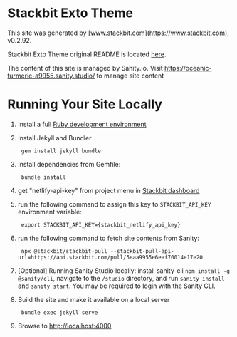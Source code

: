 # Stackbit Exto Theme

This site was generated by [www.stackbit.com](https://www.stackbit.com), v0.2.92.

Stackbit Exto Theme original README is located [here](./README.theme.md).

The content of this site is managed by Sanity.io. Visit https://oceanic-turmeric-a9955.sanity.studio/ to manage site content

# Running Your Site Locally

1. Install a full [Ruby development environment](https://jekyllrb.com/docs/installation/)

1. Install Jekyll and Bundler

        gem install jekyll bundler

1. Install dependencies from Gemfile:

        bundle install

1. get "netlify-api-key" from project menu in [Stackbit dashboard](https://app.stackbit.com/dashboard)

1. run the following command to assign this key to `STACKBIT_API_KEY` environment variable:

        export STACKBIT_API_KEY={stackbit_netlify_api_key}

1. run the following command to fetch site contents from Sanity:

        npx @stackbit/stackbit-pull --stackbit-pull-api-url=https://api.stackbit.com/pull/5eaa9955e6eaf70014e17e20

1. [Optional] Running Sanity Studio locally: install sanity-cli `npm install -g @sanity/cli`, navigate to the `/studio` directory, and run `sanity install` and `sanity start`.
You may be required to login with the Sanity CLI.

1. Build the site and make it available on a local server

        bundle exec jekyll serve

1. Browse to [http://localhost:4000](http://localhost:4000)
